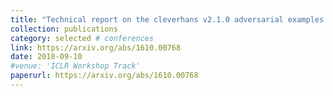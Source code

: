 ```yaml
---
title: "Technical report on the cleverhans v2.1.0 adversarial examples library"
collection: publications
category: selected # conferences
link: https://arxiv.org/abs/1610.00768
date: 2018-09-10
#venue: 'ICLR Workshop Track'
paperurl: https://arxiv.org/abs/1610.00768
---
```

